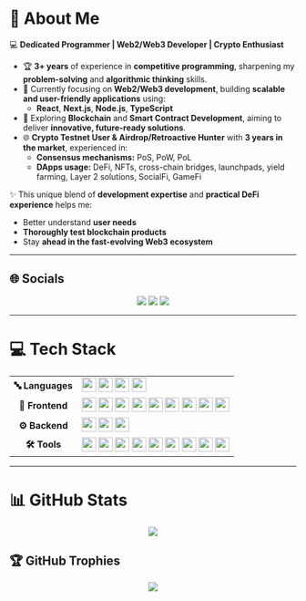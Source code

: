 # 💫 About Me

💻 **Dedicated Programmer | Web2/Web3 Developer | Crypto Enthusiast**

- 🏆 **3+ years** of experience in **competitive programming**, sharpening my **problem-solving** and **algorithmic thinking** skills.  
- 🚀 Currently focusing on **Web2/Web3 development**, building **scalable and user-friendly applications** using:
  - **React**, **Next.js**, **Node.js**, **TypeScript**
- 🔗 Exploring **Blockchain** and **Smart Contract Development**, aiming to deliver **innovative, future-ready solutions**.  
- 🌐 **Crypto Testnet User & Airdrop/Retroactive Hunter** with **3 years in the market**, experienced in:
  - **Consensus mechanisms:** PoS, PoW, PoL  
  - **DApps usage:** DeFi, NFTs, cross-chain bridges, launchpads, yield farming, Layer 2 solutions, SocialFi, GameFi  

✨ This unique blend of **development expertise** and **practical DeFi experience** helps me:
- Better understand **user needs**  
- **Thoroughly test blockchain products**  
- Stay **ahead in the fast-evolving Web3 ecosystem**  


---

## 🌐 Socials
<p align="center">
  <a href="https://facebook.com/ldanh270"><img src="https://img.shields.io/badge/Facebook-%231877F2.svg?style=for-the-badge&logo=Facebook&logoColor=white" /></a>
  <a href="https://linkedin.com/in/ldanh270"><img src="https://img.shields.io/badge/LinkedIn-%230077B5.svg?style=for-the-badge&logo=linkedin&logoColor=white" /></a>
  <a href="mailto:ducanhle.dn@gmail.com"><img src="https://img.shields.io/badge/Email-D14836?style=for-the-badge&logo=gmail&logoColor=white" /></a>
</p>

---

# 💻 Tech Stack

<table>
<tr>
<td align="center"><b>🔤 Languages</b></td>
<td>
<img src="https://img.shields.io/badge/JavaScript-%23323330.svg?style=for-the-badge&logo=javascript&logoColor=%23F7DF1E" height="25"/>
<img src="https://img.shields.io/badge/TypeScript-%23007ACC.svg?style=for-the-badge&logo=typescript&logoColor=white" height="25"/>
<img src="https://img.shields.io/badge/C-%2300599C.svg?style=for-the-badge&logo=c&logoColor=white" height="25"/>
<img src="https://img.shields.io/badge/C++-%2300599C.svg?style=for-the-badge&logo=c%2B%2B&logoColor=white" height="25"/>
</td>
</tr>

<tr>
<td align="center"><b>🎨 Frontend</b></td>
<td>
<img src="https://img.shields.io/badge/React-%2320232a.svg?style=for-the-badge&logo=react&logoColor=%2361DAFB" height="25"/>
<img src="https://img.shields.io/badge/Next.js-black?style=for-the-badge&logo=next.js&logoColor=white" height="25"/>
<img src="https://img.shields.io/badge/Redux-%23593d88.svg?style=for-the-badge&logo=redux&logoColor=white" height="25"/>
<img src="https://img.shields.io/badge/React_Router-CA4245?style=for-the-badge&logo=react-router&logoColor=white" height="25"/>
<img src="https://img.shields.io/badge/React%20Hook%20Form-%23EC5990.svg?style=for-the-badge&logo=reacthookform&logoColor=white" height="25"/>
<img src="https://img.shields.io/badge/Vite-%23646CFF.svg?style=for-the-badge&logo=vite&logoColor=white" height="25"/>
<img src="https://img.shields.io/badge/HTML5-%23E34F26.svg?style=for-the-badge&logo=html5&logoColor=white" height="25"/>
<img src="https://img.shields.io/badge/CSS3-%231572B6.svg?style=for-the-badge&logo=css3&logoColor=white" height="25"/>
<img src="https://img.shields.io/badge/SASS-hotpink.svg?style=for-the-badge&logo=SASS&logoColor=white" height="25"/>
</td>
</tr>

<tr>
<td align="center"><b>⚙️ Backend</b></td>
<td>
<img src="https://img.shields.io/badge/Node.js-6DA55F?style=for-the-badge&logo=node.js&logoColor=white" height="25"/>
<img src="https://img.shields.io/badge/Express.js-%23404d59.svg?style=for-the-badge&logo=express&logoColor=%2361DAFB" height="25"/>
<img src="https://img.shields.io/badge/NestJS-%23E0234E.svg?style=for-the-badge&logo=nestjs&logoColor=white" height="25"/>
</td>
</tr>

<tr>
<td align="center"><b>🛠 Tools</b></td>
<td>
<img src="https://img.shields.io/badge/Git-%23F05033.svg?style=for-the-badge&logo=git&logoColor=white" height="25"/>
<img src="https://img.shields.io/badge/GitHub-%23121011.svg?style=for-the-badge&logo=github&logoColor=white" height="25"/>
<img src="https://img.shields.io/badge/GitHub%20Actions-%232671E5.svg?style=for-the-badge&logo=githubactions&logoColor=white" height="25"/>
<img src="https://img.shields.io/badge/AWS-%23FF9900.svg?style=for-the-badge&logo=amazon-aws&logoColor=white" height="25"/>
<img src="https://img.shields.io/badge/Vercel-%23000000.svg?style=for-the-badge&logo=vercel&logoColor=white" height="25"/>
<img src="https://img.shields.io/badge/Jira-%230A0FFF.svg?style=for-the-badge&logo=jira&logoColor=white" height="25"/>
<img src="https://img.shields.io/badge/Notion-%23000000.svg?style=for-the-badge&logo=notion&logoColor=white" height="25"/>
<img src="https://img.shields.io/badge/Bash_Script-%23121011.svg?style=for-the-badge&logo=gnu-bash&logoColor=white" height="25"/>
<img src="https://img.shields.io/badge/PowerShell-%235391FE.svg?style=for-the-badge&logo=powershell&logoColor=white" height="25"/>
</td>
</tr>
</table>

---

# 📊 GitHub Stats
<p align="center">
<img src="https://github-readme-stats.vercel.app/api/top-langs/?username=ldanh270&theme=dracula&hide_border=false&include_all_commits=true&count_private=true&layout=compact" />
</p>

## 🏆 GitHub Trophies
<p align="center">
<img src="https://github-profile-trophy.vercel.app/?username=ldanh270&theme=radical&no-frame=false&no-bg=false&margin-w=4" />
</p>
